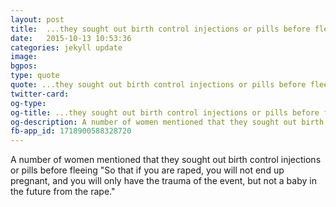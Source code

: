 ```yaml
---
layout: post
title:  ...they sought out birth control injections or pills before fleeing "So that if you are raped, you will not end up pregnant..."
date:   2015-10-13 10:53:36
categories: jekyll update
image:
bgpos:
type: quote
quote: ...they sought out birth control injections or pills before fleeing "So that if you are raped, you will not end up pregnant..."
twitter-card:
og-type:
og-title: ...they sought out birth control injections or pills before fleeing "So that if you are raped, you will not end up pregnant..."
og-description: A number of women mentioned that they sought out birth control injections or pills before fleeing "So that if you are raped, you will not end up pregnant, and you will only have the trauma of the event, but not a baby in the future from the rape."
fb-app_id: 1718900588328720
---
```


A number of women mentioned that they sought out birth control injections or pills before fleeing "So that if you are raped, you will not end up pregnant, and you will only have the trauma of the event, but not a baby in the future from the rape."